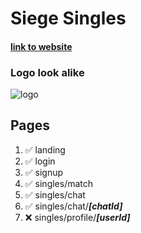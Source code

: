 # Siege Singles

#### [link to website](siege-singles.vercel.app)

### Logo look alike

![logo](https://cdn.discordapp.com/attachments/712196676408049664/1096096208302374943/BreakerBanner.png)

## Pages

1. ✅ landing
2. ✅ login
3. ✅ signup
4. ✅ singles/match
5. ✅ singles/chat
6. ✅ singles/chat/**_[chatId]_**
7. ❌ singles/profile/**_[userId]_**

